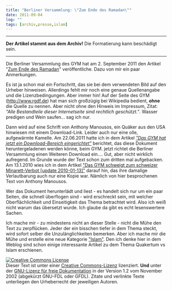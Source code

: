 ```yaml
---
title: "Berliner Versammlung: \"Zum Ende des Ramadan\""
date: 2011-09-04
log: ""
tags: [archiv,presse,islam]
---
```

<hr><b>Der Artikel stammt aus dem Archiv!</b> Die Formatierung kann beschädigt sein.<hr>
Die Berliner Versammlung des GYM hat am 2. September 2011 den Artikel "<a href="http://quaekerberlin.wordpress.com/2011/09/02/zum-ende-des-ramadan/">Zum Ende des Ramadan</a>" veröffentliche. Dazu von mir ein paar Anmerkungen.

Es ist ja schon mal ein Fortschritt, das sie bei dem verwendeten Bild auf den Urheber hinweisen. Allerdings fehlt mir noch eine genaue Quellenangabe und die Lizenzbedingungen. Aber immer hin! Auf der Seite des GYM (http://www.rgdf.de) hat man sich großzügig bei Wikipedia bedient, <b>ohne</b> die Quelle zu nennen. Aber nicht ohne den Hinweis im Impressum, Zitat: <i>"Alle Bestandteile dieser Internetseite sind rechtlich geschützt."</i>. Wasser predigen und Wein saufen... sag ich nur.

Dann wird auf eine Schrift von  Anthony Manousos, ein Quäker aus den USA hinwiesen mit einem Download-Link. Leider auch nur eine olle, aufgewärmte Kamelle. Am  22.06.2011 hatte ich in dem Artikel <a href="http://www.the-independent-friend.de/?q=node/755"><i>"Das GYM hat jetzt ein Download-Bereich eingerichtet"</i></a> berichtet, das diese Dokument heruntergeladenen werden könne, beim GYM. jetzt richtet die Berliner Versammlung einen Weiteren Download ein.... Gut, aber nicht wirklich aufregend. Im Grunde wurde der Text schon zum dritten mal aufgebacken. Am 13.1.2010 wies ich in dem Artikel <a href="http://www.the-independent-friend.de/?q=node/560">"Das GYM schweigt zum schweizer Minarett-Verbot [update 2010-01-13]"</a> darauf hin, das ihre damalige Verlautbarung auch nur eine Kopie war. Nämlich von hier besprochenen Text von Anthony Manousos.

Wer das Dokument herunterlädt und liest - es handelt sich nur um ein paar Seiten, die schnell überflogen sind - wird erschreckt sein, mit welcher Oberflächlichkeit und Einseitigkeit das Thema betrachtet wird. Also ich weiß nicht warum das übersetzt wurde. Ich glaube da gibt es echt lesenswertere Sachen.

Ich mache mir - zu mindestens nicht an dieser Stelle - nicht die Mühe den Text zu zerpflücken. Jeder der ein bisschen tiefer in dem Thema steckt, wird sofort selber die Unzulänglichkeiten bemerken. Aber ich mache mir die Mühe und erstelle eine neue Kategorie <a href="http://www.the-independent-friend.de/?q=taxonomy/term/109">"Islam"</a>. Den ich denke hier in dem Weblog sind schon einige interessante Artikel zu dem Thema Quakertum vs Islam erschienen.
 

<a href="http://creativecommons.org/licenses/by-sa/3.0/de/" rel="license"><img src="http://i.creativecommons.org/l/by-sa/3.0/de/88x31.png" style="border-width: 0pt;" alt="Creative Commons License" /></a><br />
Dieser <span rel="dc:type" href="http://purl.org/dc/dcmitype/Text" xmlns:dc="http://purl.org/dc/elements/1.1/">Text</span> ist unter einer <a href="http://creativecommons.org/licenses/by-sa/3.0/de/" rel="license">Creative Commons-Lizenz</a> lizenziert. <b>Und</b> unter der <a href="http://de.wikipedia.org/wiki/GFDL">GNU-Lizenz f&uuml;r freie Dokumentation</a> in der Version 1.2 vom November 2002 (abgek&uuml;rzt GNU-FDL oder GFDL). Zitate und verlinkte Texte unterliegen den Urheberrecht der jeweiligen Autoren.

